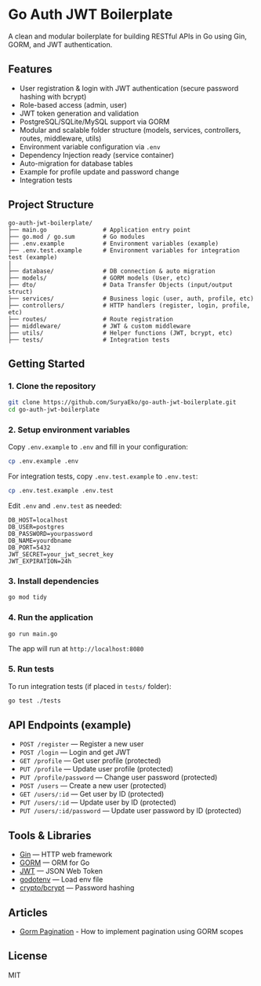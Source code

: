 # Go Auth JWT Boilerplate

A clean and modular boilerplate for building RESTful APIs in Go using Gin, GORM, and JWT authentication.

## Features
- User registration & login with JWT authentication (secure password hashing with bcrypt)
- Role-based access (admin, user)
- JWT token generation and validation
- PostgreSQL/SQLite/MySQL support via GORM
- Modular and scalable folder structure (models, services, controllers, routes, middleware, utils)
- Environment variable configuration via `.env`
- Dependency Injection ready (service container)
- Auto-migration for database tables
- Example for profile update and password change
- Integration tests

## Project Structure
```
go-auth-jwt-boilerplate/
├── main.go                # Application entry point
├── go.mod / go.sum        # Go modules
├── .env.example           # Environment variables (example)
├── .env.test.example      # Environment variables for integration test (example)
│
├── database/              # DB connection & auto migration
├── models/                # GORM models (User, etc)
├── dto/                   # Data Transfer Objects (input/output struct)
├── services/              # Business logic (user, auth, profile, etc)
├── controllers/           # HTTP handlers (register, login, profile, etc)
├── routes/                # Route registration
├── middleware/            # JWT & custom middleware
├── utils/                 # Helper functions (JWT, bcrypt, etc)
├── tests/                 # Integration tests
```

## Getting Started

### 1. Clone the repository
```sh
git clone https://github.com/SuryaEko/go-auth-jwt-boilerplate.git
cd go-auth-jwt-boilerplate
```

### 2. Setup environment variables
Copy `.env.example` to `.env` and fill in your configuration:
```sh
cp .env.example .env
```

For integration tests, copy `.env.test.example` to `.env.test`:
```sh
cp .env.test.example .env.test
```

Edit `.env` and `.env.test` as needed:
```
DB_HOST=localhost
DB_USER=postgres
DB_PASSWORD=yourpassword
DB_NAME=yourdbname
DB_PORT=5432
JWT_SECRET=your_jwt_secret_key
JWT_EXPIRATION=24h
```

### 3. Install dependencies
```sh
go mod tidy
```

### 4. Run the application
```sh
go run main.go
```

The app will run at `http://localhost:8080`

### 5. Run tests
To run integration tests (if placed in `tests/` folder):
```sh
go test ./tests
```

## API Endpoints (example)
- `POST /register` — Register a new user
- `POST /login` — Login and get JWT
- `GET /profile` — Get user profile (protected)
- `PUT /profile` — Update user profile (protected)
- `PUT /profile/password` — Change user password (protected)
- `POST /users` — Create a new user (protected)
- `GET /users/:id` — Get user by ID (protected)
- `PUT /users/:id` — Update user by ID (protected)
- `PUT /users/:id/password` — Update user password by ID (protected)

## Tools & Libraries
- [Gin](https://github.com/gin-gonic/gin) — HTTP web framework
- [GORM](https://gorm.io/) — ORM for Go
- [JWT](https://github.com/golang-jwt/jwt) — JSON Web Token
- [godotenv](https://github.com/joho/godotenv) — Load env file
- [crypto/bcrypt](https://pkg.go.dev/golang.org/x/crypto/bcrypt) — Password hashing

## Articles
- [Gorm Pagination](https://dev.to/rafaelgfirmino/pagination-using-gorm-scopes-3k5f) - How to implement pagination using GORM scopes

## License
MIT